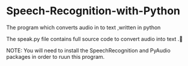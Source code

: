 # Speech-Recognition-with-Python

The program which converts audio in to text ,written in python 

The speak.py file contains full source code to convert audio into text .🙂


   NOTE: You will need to install the SpeechRecognition and PyAudio packages in order to ruun this program. 
   

   


